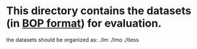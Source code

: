 # This directory contains the datasets (in [BOP format](https://bop.felk.cvut.cz/datasets)) for evaluation.

the datasets should be organized as:
./lm
./lmo
./tless